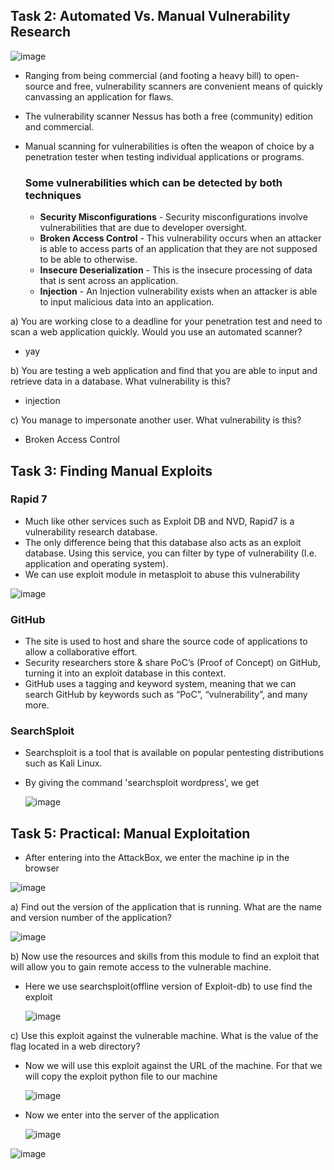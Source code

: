 ## Task 2: Automated Vs. Manual Vulnerability Research

![image](https://github.com/Akhilkj123/Cyber-Security/assets/65653010/8e8c3b18-2e3a-4072-afa9-347611b93c9c)

- Ranging from being commercial (and footing a heavy bill) to open-source and free, vulnerability scanners are convenient means of quickly canvassing an application for flaws.
- The vulnerability scanner Nessus has both a free (community) edition and commercial.
- Manual scanning for vulnerabilities is often the weapon of choice by a penetration tester when testing individual applications or programs.

  ### Some vulnerabilities which can be detected by both techniques
  - **Security Misconfigurations** - Security misconfigurations involve vulnerabilities that are due to developer oversight.
  - **Broken Access Control** - This vulnerability occurs when an attacker is able to access parts of an application that they are not supposed to be able to otherwise.
  - **Insecure Deserialization** - This is the insecure processing of data that is sent across an application.
  - **Injection** - An Injection vulnerability exists when an attacker is able to input malicious data into an application.
 
a) You are working close to a deadline for your penetration test and need to scan a web application quickly. Would you use an automated scanner?
- yay

b) You are testing a web application and find that you are able to input and retrieve data in a database.  What vulnerability is this?
- injection

c) You manage to impersonate another user. What vulnerability is this?
- Broken Access Control

## Task 3: Finding Manual Exploits
### Rapid 7
- Much like other services such as Exploit DB and NVD, Rapid7 is a vulnerability research database.
- The only difference being that this database also acts as an exploit database. Using this service, you can filter by type of vulnerability (I.e. application and operating system).
- We can use exploit module in metasploit to abuse this vulnerability

![image](https://github.com/Akhilkj123/Cyber-Security/assets/65653010/38603d69-d240-4807-950d-02294f367b45)

### GitHub
- The site is used to host and share the source code of applications to allow a collaborative effort.
- Security researchers store & share PoC’s (Proof of Concept) on GitHub, turning it into an exploit database in this context.
- GitHub uses a tagging and keyword system, meaning that we can search GitHub by keywords such as “PoC”, “vulnerability”, and many more. 

### SearchSploit
- Searchsploit is a tool that is available on popular pentesting distributions such as Kali Linux.
- By giving the command 'searchsploit wordpress', we get

  ![image](https://github.com/Akhilkj123/Cyber-Security/assets/65653010/94d8fd24-8391-43bb-b79f-35c94342bb63)

## Task 5: Practical: Manual Exploitation

- After entering into the AttackBox, we enter the machine ip in the browser

![image](https://github.com/Akhilkj123/Cyber-Security/assets/65653010/840fd37e-77b5-45de-a4e3-60d1079f4122)

a) Find out the version of the application that is running. What are the name and version number of the application?

![image](https://github.com/Akhilkj123/Cyber-Security/assets/65653010/96b215e6-7861-4e88-9be0-c34ae863101d)

b) Now use the resources and skills from this module to find an exploit that will allow you to gain remote access to the vulnerable machine.
- Here we use searchsploit(offline version of Exploit-db) to use find the exploit

  ![image](https://github.com/Akhilkj123/Cyber-Security/assets/65653010/ebd34ef5-6d32-4df5-9dc9-f3daec21a7bb)

c) Use this exploit against the vulnerable machine. What is the value of the flag located in a web directory?
- Now we will use this exploit against the URL of the machine. For that we will copy the exploit python file to our machine

  ![image](https://github.com/Akhilkj123/Cyber-Security/assets/65653010/530bb258-5a5f-4a18-bd23-d4333bd346d5)

- Now we enter into the server of the application

  ![image](https://github.com/Akhilkj123/Cyber-Security/assets/65653010/a08de36c-014a-409c-adc2-713faa3f23e1)

![image](https://github.com/Akhilkj123/Cyber-Security/assets/65653010/5f987cbc-3bb6-4e42-8b75-a9449aa42ba7)


